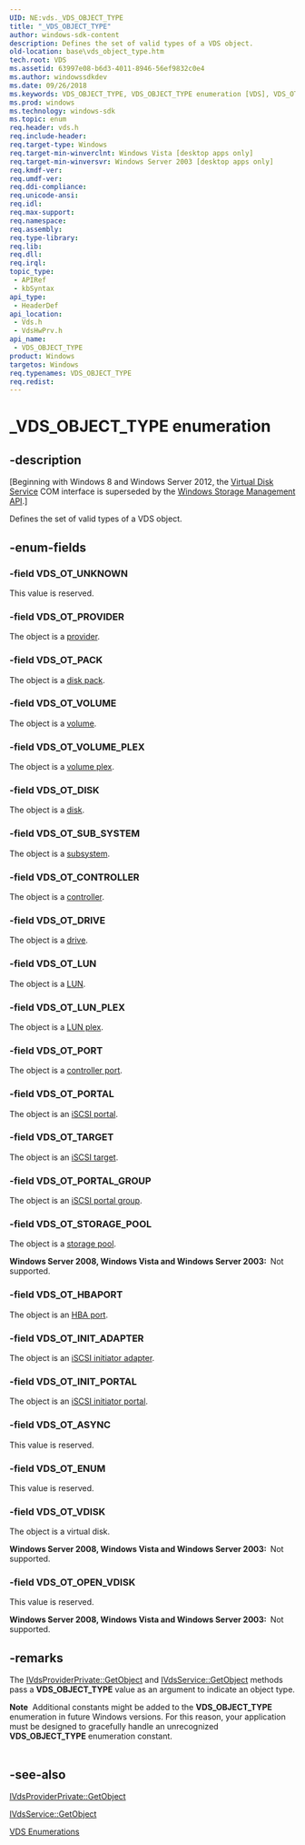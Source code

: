 ```yaml
---
UID: NE:vds._VDS_OBJECT_TYPE
title: "_VDS_OBJECT_TYPE"
author: windows-sdk-content
description: Defines the set of valid types of a VDS object.
old-location: base\vds_object_type.htm
tech.root: VDS
ms.assetid: 63997e08-b6d3-4011-8946-56ef9832c0e4
ms.author: windowssdkdev
ms.date: 09/26/2018
ms.keywords: VDS_OBJECT_TYPE, VDS_OBJECT_TYPE enumeration [VDS], VDS_OT_ASYNC, VDS_OT_CONTROLLER, VDS_OT_DISK, VDS_OT_DRIVE, VDS_OT_ENUM, VDS_OT_HBAPORT, VDS_OT_INIT_ADAPTER, VDS_OT_INIT_PORTAL, VDS_OT_LUN, VDS_OT_LUN_PLEX, VDS_OT_OPEN_VDISK, VDS_OT_PACK, VDS_OT_PORT, VDS_OT_PORTAL, VDS_OT_PORTAL_GROUP, VDS_OT_PROVIDER, VDS_OT_STORAGE_POOL, VDS_OT_SUB_SYSTEM, VDS_OT_TARGET, VDS_OT_UNKNOWN, VDS_OT_VDISK, VDS_OT_VOLUME, VDS_OT_VOLUME_PLEX, _VDS_OBJECT_TYPE, base.vds_object_type, vds/VDS_OBJECT_TYPE, vds/VDS_OT_ASYNC, vds/VDS_OT_CONTROLLER, vds/VDS_OT_DISK, vds/VDS_OT_DRIVE, vds/VDS_OT_ENUM, vds/VDS_OT_HBAPORT, vds/VDS_OT_INIT_ADAPTER, vds/VDS_OT_INIT_PORTAL, vds/VDS_OT_LUN, vds/VDS_OT_LUN_PLEX, vds/VDS_OT_OPEN_VDISK, vds/VDS_OT_PACK, vds/VDS_OT_PORT, vds/VDS_OT_PORTAL, vds/VDS_OT_PORTAL_GROUP, vds/VDS_OT_PROVIDER, vds/VDS_OT_STORAGE_POOL, vds/VDS_OT_SUB_SYSTEM, vds/VDS_OT_TARGET, vds/VDS_OT_UNKNOWN, vds/VDS_OT_VDISK, vds/VDS_OT_VOLUME, vds/VDS_OT_VOLUME_PLEX, vdshwprv/VDS_OBJECT_TYPE, vdshwprv/VDS_OT_ASYNC, vdshwprv/VDS_OT_CONTROLLER, vdshwprv/VDS_OT_DISK, vdshwprv/VDS_OT_DRIVE, vdshwprv/VDS_OT_ENUM, vdshwprv/VDS_OT_HBAPORT, vdshwprv/VDS_OT_INIT_ADAPTER, vdshwprv/VDS_OT_INIT_PORTAL, vdshwprv/VDS_OT_LUN, vdshwprv/VDS_OT_LUN_PLEX, vdshwprv/VDS_OT_OPEN_VDISK, vdshwprv/VDS_OT_PACK, vdshwprv/VDS_OT_PORT, vdshwprv/VDS_OT_PORTAL, vdshwprv/VDS_OT_PORTAL_GROUP, vdshwprv/VDS_OT_PROVIDER, vdshwprv/VDS_OT_STORAGE_POOL, vdshwprv/VDS_OT_SUB_SYSTEM, vdshwprv/VDS_OT_TARGET, vdshwprv/VDS_OT_UNKNOWN, vdshwprv/VDS_OT_VDISK, vdshwprv/VDS_OT_VOLUME, vdshwprv/VDS_OT_VOLUME_PLEX
ms.prod: windows
ms.technology: windows-sdk
ms.topic: enum
req.header: vds.h
req.include-header: 
req.target-type: Windows
req.target-min-winverclnt: Windows Vista [desktop apps only]
req.target-min-winversvr: Windows Server 2003 [desktop apps only]
req.kmdf-ver: 
req.umdf-ver: 
req.ddi-compliance: 
req.unicode-ansi: 
req.idl: 
req.max-support: 
req.namespace: 
req.assembly: 
req.type-library: 
req.lib: 
req.dll: 
req.irql: 
topic_type:
 - APIRef
 - kbSyntax
api_type:
 - HeaderDef
api_location:
 - Vds.h
 - VdsHwPrv.h
api_name:
 - VDS_OBJECT_TYPE
product: Windows
targetos: Windows
req.typenames: VDS_OBJECT_TYPE
req.redist: 
---
```


# _VDS_OBJECT_TYPE enumeration


## -description


<p class="CCE_Message">[Beginning with Windows 8 and Windows Server 2012, the <a href="https://msdn.microsoft.com/536aafd2-cc04-48cc-8ee7-920efbba2a5f">Virtual Disk Service</a> COM interface is superseded by the <a href="https://msdn.microsoft.com/ff5e492d-5e62-4c9b-8f55-07859c9fee83">Windows Storage Management API</a>.]

Defines the set of 
   valid types of a VDS object.


## -enum-fields




### -field VDS_OT_UNKNOWN

This value is reserved.


### -field VDS_OT_PROVIDER

The object is a <a href="https://msdn.microsoft.com/131e927d-d32a-44f6-8aae-28839cfa9e7d">provider</a>.


### -field VDS_OT_PACK

The object is a <a href="https://msdn.microsoft.com/e84a05a0-ea12-4bc1-83e1-1eb0dd291dc9">disk pack</a>.


### -field VDS_OT_VOLUME

The object is a <a href="https://msdn.microsoft.com/92013015-b0f5-4b92-937b-c2637f65810c">volume</a>.


### -field VDS_OT_VOLUME_PLEX

The object is a <a href="https://msdn.microsoft.com/9e770bfc-2bcb-45f0-a7fc-ba526349839e">volume plex</a>.


### -field VDS_OT_DISK

The object is a <a href="https://msdn.microsoft.com/65e14273-8127-4667-b5c8-362ad54b4782">disk</a>.


### -field VDS_OT_SUB_SYSTEM

The object is a <a href="https://msdn.microsoft.com/f605a5de-9256-4b43-8e12-3d78fd6cd9f1">subsystem</a>.


### -field VDS_OT_CONTROLLER

The object is a <a href="https://msdn.microsoft.com/ae2c4d47-15a6-4b9d-9165-4ee04a6ff3a8">controller</a>.


### -field VDS_OT_DRIVE

The object is a <a href="https://msdn.microsoft.com/c1c17a97-cf4b-45b7-bc32-4bad94c3ddb2">drive</a>.


### -field VDS_OT_LUN

The object is a <a href="https://msdn.microsoft.com/ea22bd6d-4a7a-4674-82e9-08460914ff8e">LUN</a>.


### -field VDS_OT_LUN_PLEX

The object is a <a href="https://msdn.microsoft.com/db6eabaa-1b84-4613-ab2a-8d5904305e08">LUN plex</a>.


### -field VDS_OT_PORT

The object is a <a href="https://msdn.microsoft.com/5f94bcdc-93ab-4522-88bd-009a049b5dc9">controller port</a>.


### -field VDS_OT_PORTAL

The object is an <a href="https://msdn.microsoft.com/6655bbae-07d3-416b-9e45-ddcbe3433f40">iSCSI portal</a>.


### -field VDS_OT_TARGET

The object is an <a href="https://msdn.microsoft.com/e88d65ad-9b56-4620-a0f5-573c5e245b3e">iSCSI target</a>.


### -field VDS_OT_PORTAL_GROUP

The object is an <a href="https://msdn.microsoft.com/e5892e96-b6ad-447a-9627-b44fc6f1b27a">iSCSI portal group</a>.


### -field VDS_OT_STORAGE_POOL

The object is a <a href="https://msdn.microsoft.com/a6104742-3ef9-4570-9728-3e6580953117">storage pool</a>.

<b>Windows Server 2008, Windows Vista and Windows Server 2003:  </b>Not supported.


### -field VDS_OT_HBAPORT

The object is an <a href="https://msdn.microsoft.com/en-us/library/Aa383123(v=VS.85).aspx">HBA port</a>.


### -field VDS_OT_INIT_ADAPTER

The object is an <a href="https://msdn.microsoft.com/en-us/library/Aa383123(v=VS.85).aspx">iSCSI initiator adapter</a>.


### -field VDS_OT_INIT_PORTAL

The object is an <a href="https://msdn.microsoft.com/en-us/library/Aa383123(v=VS.85).aspx">iSCSI initiator portal</a>.


### -field VDS_OT_ASYNC

This value is reserved.


### -field VDS_OT_ENUM

This value is reserved.


### -field VDS_OT_VDISK

The object is a virtual disk.

<b>Windows Server 2008, Windows Vista and Windows Server 2003:  </b>Not supported.


### -field VDS_OT_OPEN_VDISK

This value is reserved.

<b>Windows Server 2008, Windows Vista and Windows Server 2003:  </b>Not supported.


## -remarks



The <a href="https://msdn.microsoft.com/3f346255-c5c6-4ca3-9718-0347c3f8294a">IVdsProviderPrivate::GetObject</a> 
    and <a href="https://msdn.microsoft.com/622a95a4-0e8c-4f65-a935-61cb48379065">IVdsService::GetObject</a> methods pass a <b>VDS_OBJECT_TYPE</b> 
    value as an argument to indicate an object type.

<div class="alert"><b>Note</b>  Additional constants might be added to the <b>VDS_OBJECT_TYPE</b> enumeration in future Windows versions. For this reason, your application must be designed to gracefully handle an unrecognized <b>VDS_OBJECT_TYPE</b> enumeration constant.</div>
<div> </div>



## -see-also




<a href="https://msdn.microsoft.com/3f346255-c5c6-4ca3-9718-0347c3f8294a">IVdsProviderPrivate::GetObject</a>



<a href="https://msdn.microsoft.com/622a95a4-0e8c-4f65-a935-61cb48379065">IVdsService::GetObject</a>



<a href="https://msdn.microsoft.com/30ee6e39-c1e5-4173-a3dd-5644632140d1">VDS Enumerations</a>
 

 

